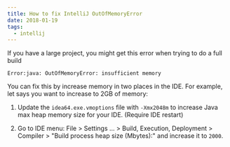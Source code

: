 ```yaml
---
title: How to fix IntelliJ OutOfMemoryError
date: 2018-01-19
tags:
  - intellij
---
```


If you have a large project, you might get this error when trying to do
a full build

    Error:java: OutOfMemoryError: insufficient memory

You can fix this by increase memory in two places in the IDE. For
example, let says you want to increase to 2GB of memory:

1.  Update the `idea64.exe.vmoptions` file with `-Xmx2048m` to increase
    Java max heap memory size for your IDE. (Require IDE restart)

2.  Go to IDE menu: File &gt; Settings … &gt; Build, Execution,
    Deployment &gt; Compiler &gt; "Build process heap size (Mbytes):"
    and increase it to `2000`.
